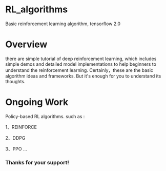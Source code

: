 # RL_algorithms
Basic reinforcement learning algorithm, tensorflow 2.0


# Overview

  there are simple tutorial of deep reinforcement learning, which includes simple demos and detailed model implementations to help beginners to understand the reinforcement learning.
  Certainly，these are the basic algorithm ideas and frameworks. But it's enough for you to understand its thoughts.
  
# Ongoing Work

  Policy-based RL algorithms.
  such as :  
  
   1、REINFORCE
   
   2、DDPG
   
   3、PPO
    ...

### Thanks for your support!
